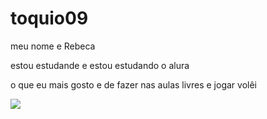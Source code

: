 # toquio09

meu nome e Rebeca

estou estudande e estou estudando o alura

o que eu mais gosto e de fazer nas aulas livres e jogar volêi


![](https://media1.tenor.com/m/3EQTI8e1gsgAAAAd/spike-andrea-drews.gif)
